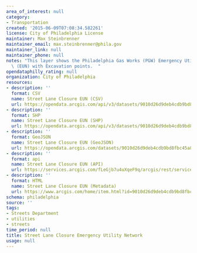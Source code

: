 ```yaml
---
area_of_interest: null
category:
- Transportation
created: '2015-06-09T07:08:34.582261'
license: City of Philadelphia License
maintainer: Max Steinbrenner
maintainer_email: max.steinbrenner@phila.gov
maintainer_link: null
maintainer_phone: null
notes: "This layer shows the Philadelphia Gas Works (PGW) Emergency Utility Network\
  \ (EUN) with Excavation points.  "
opendataphilly_rating: null
organization: City of Philadelphia
resources:
- description: ''
  format: CSV
  name: Street Lane Closure EUN (CSV)
  url: https://opendata.arcgis.com/api/v3/datasets/9010d26d9deb4cdb9bd8fbc45a8e55f5_0/downloads/data?format=csv&spatialRefId=4326
- description: ''
  format: SHP
  name: Street Lane Closure EUN (SHP)
  url: https://opendata.arcgis.com/api/v3/datasets/9010d26d9deb4cdb9bd8fbc45a8e55f5_0/downloads/data?format=shp&spatialRefId=4326
- description: ''
  format: GeoJSON
  name: Street Lane Closure EUN (GeoJSON)
  url: https://opendata.arcgis.com/datasets/9010d26d9deb4cdb9bd8fbc45a8e55f5_0.geojson
- description: ''
  format: api
  name: Street Lane Closure EUN (API)
  url: https://services.arcgis.com/fLeGjb7u4uXqeF9q/arcgis/rest/services/LaneClosure_EUN_XY/FeatureServer/0/query?outFields=*&where=1%3D1
- description: ''
  format: HTML
  name: Street Lane Closure EUN (Metadata)
  url: https://www.arcgis.com/home/item.html?id=9010d26d9deb4cdb9bd8fbc45a8e55f5
schema: philadelphia
source: ''
tags:
- Streets Department
- utilities
- streets
time_period: null
title: Street Lane Closure Emergency Utility Network
usage: null
---
```

